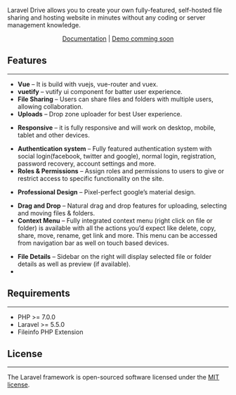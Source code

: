 Laravel Drive allows you to create your own fully-featured, self-hosted file sharing and hosting website in minutes without any coding or server management knowledge.

<p align="center">
<a href="">Documentation</a> |
<a href="">Demo comming soon</a> 
</p>

## Features
-------------
* **Vue** – It is build with vuejs, vue-router and vuex.
* **vuetify** – vutify ui component for batter user experience.
* **File Sharing** – Users can share files and folders with multiple users, allowing collaboration.
* **Uploads** – Drop zone uploader for best User experience.
<!--- **Shareable Links** – Create publicly shareable links for files and folders with optional expiration date, password and permissions. -->

* **Responsive** – it is fully responsive and will work on desktop, mobile, tablet and other devices.
<!--- * File Previews – Preview multiple file types including audio, video, text, pdf, zip and images right in the browser without the need to download the file. -->
<!--- * Amazon S3, DigitalOcean, Dropbox Storage – Easily store user upload files on many different cloud services and providers. -->
* **Authentication system** – Fully featured authentication system with social login(facebook, twitter and google), normal login, registration, password recovery, account settings and more.
* **Roles & Permissions** – Assign roles and permissions to users to give or restrict access to specific functionality on the site.

<!---  Grid and List views – Both grid and list views are available and freely switchable by the user so they can select the one they prefer more. -->

* **Professional Design** – Pixel-perfect google’s material design.
<!--- Settings – Admin panel has many settings that allow you to fine-tune the site to your needs. -->
* **Drag and Drop** – Natural drag and drop features for uploading, selecting and moving files & folders.
* **Context Menu** – Fully integrated context menu (right click on file or folder) is available with all the actions you’d expect like delete, copy, share, move, rename, get link and more. This menu can be accessed from navigation bar as well on touch based devices.
<!--- * Trash – Deleted items will first be moved to trash so they can be restored later. -->
<!--- * Favorites – Favorite files or folders so you can find them easily from favorites page later. -->
<!--- * Search – Powerful search will find files and folders that are at any level of depth. -->
* **File Details** – Sidebar on the right will display selected file or folder details as well as preview (if available).
* 
## Requirements
------------
 - PHP >= 7.0.0
 - Laravel >= 5.5.0
 - Fileinfo PHP Extension

## License
------------
The Laravel framework is open-sourced software licensed under the [MIT license](https://opensource.org/licenses/MIT).
